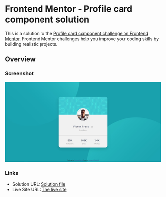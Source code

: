 # Frontend Mentor - Profile card component solution

This is a solution to the [Profile card component challenge on Frontend Mentor](https://www.frontendmentor.io/challenges/profile-card-component-cfArpWshJ/hub/profile-card-component-57MuF8J3v). Frontend Mentor challenges help you improve your coding skills by building realistic projects.

## Overview

### Screenshot

![](./screenshot/profile-card-component.jpg)

### Links

-   Solution URL: [Solution file](https://github.com/OussamaZouaine/Front-end-mentor-challenges/tree/main/profile-card-component)
-   Live Site URL: [The live site](https://oussamazouaine.github.io/Front-end-mentor-challenges/profile-card-component/index.html)
